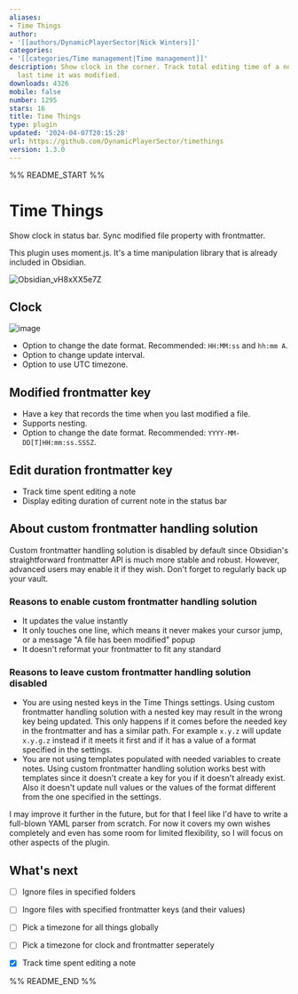 ```yaml
---
aliases:
- Time Things
author:
- '[[authors/DynamicPlayerSector|Nick Winters]]'
categories:
- '[[categories/Time management|Time management]]'
description: Show clock in the corner. Track total editing time of a note and the
  last time it was modified.
downloads: 4326
mobile: false
number: 1295
stars: 16
title: Time Things
type: plugin
updated: '2024-04-07T20:15:28'
url: https://github.com/DynamicPlayerSector/timethings
version: 1.3.0
---
```


%% README_START %%

# Time Things

Show clock in status bar. Sync modified file property with frontmatter.

This plugin uses moment.js. It's a time manipulation library that is already included in Obsidian.

![Obsidian_vH8xXX5e7Z](https://github.com/DynamicPlayerSector/timethings/assets/65742767/67edb231-1149-4896-a0f1-6cfa2aec3d93)

## Clock

![image](https://github.com/DynamicPlayerSector/timethings/assets/65742767/c2b4c4e0-002b-43ea-8b94-6860d6f7c703)

- Option to change the date format. Recommended: `HH:MM:ss` and `hh:mm A`.
- Option to change update interval.
- Option to use UTC timezone.

## Modified frontmatter key

- Have a key that records the time when you last modified a file.
- Supports nesting.
- Option to change the date format. Recommended: `YYYY-MM-DD[T]HH:mm:ss.SSSZ`.

## Edit duration frontmatter key

- Track time spent editing a note
- Display editing duration of current note in the status bar

## About custom frontmatter handling solution

Custom frontmatter handling solution is disabled by default since Obsidian's straightforward frontmatter API is much more stable and robust. However, advanced users may enable it if they wish.  Don't forget to regularly back up your vault.

### Reasons to enable custom frontmatter handling solution

- It updates the value instantly
- It only touches one line, which means it never makes your cursor jump, or a message "A file has been modified" popup
- It doesn't reformat your frontmatter to fit any standard

### Reasons to leave custom frontmatter handling solution disabled 

- You are using nested keys in the Time Things settings. Using custom frontmatter handling solution with a nested key may result in the wrong key being updated. This only happens if it comes before the needed key in the frontmatter and has a similar path. For example `x.y.z` will update `x.y.g.z` instead if it meets it first and if it has a value of a format specified in the settings.
- You are not using templates populated with needed variables to create notes. Using custom frontmatter handling solution works best with templates since it doesn't create a key for you if it doesn't already exist. Also it doesn't update null values or the values of the format different from the one specified in the settings.

I may improve it further in the future, but for that I feel like I'd have to write a full-blown YAML parser from scratch. For now it covers my own wishes completely and even has some room for limited flexibility, so I will focus on other aspects of the plugin.

## What's next

- [ ] Ignore files in specified folders
- [ ] Ingore files with specified frontmatter keys (and their values)
- [ ] Pick a timezone for all things globally
- [ ] Pick a timezone for clock and frontmatter seperately
- [x] Track time spent editing a note


%% README_END %%
